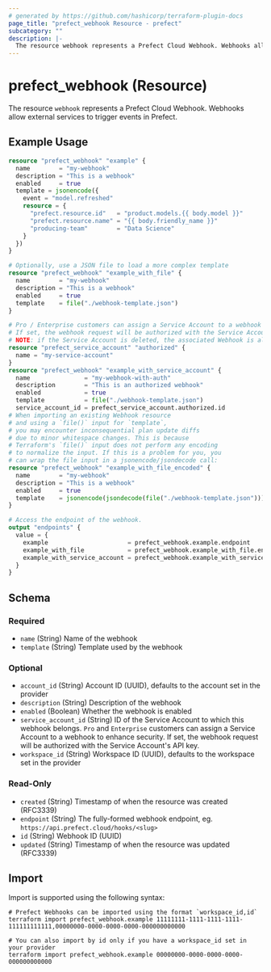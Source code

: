 ```yaml
---
# generated by https://github.com/hashicorp/terraform-plugin-docs
page_title: "prefect_webhook Resource - prefect"
subcategory: ""
description: |-
  The resource webhook represents a Prefect Cloud Webhook. Webhooks allow external services to trigger events in Prefect.
---
```


# prefect_webhook (Resource)

The resource `webhook` represents a Prefect Cloud Webhook. Webhooks allow external services to trigger events in Prefect.

## Example Usage

```terraform
resource "prefect_webhook" "example" {
  name        = "my-webhook"
  description = "This is a webhook"
  enabled     = true
  template = jsonencode({
    event = "model.refreshed"
    resource = {
      "prefect.resource.id"   = "product.models.{{ body.model }}"
      "prefect.resource.name" = "{{ body.friendly_name }}"
      "producing-team"        = "Data Science"
    }
  })
}

# Optionally, use a JSON file to load a more complex template
resource "prefect_webhook" "example_with_file" {
  name        = "my-webhook"
  description = "This is a webhook"
  enabled     = true
  template    = file("./webhook-template.json")
}

# Pro / Enterprise customers can assign a Service Account to a webhook to enhance security.
# If set, the webhook request will be authorized with the Service Account's API key.
# NOTE: if the Service Account is deleted, the associated Webhook is also deleted.
resource "prefect_service_account" "authorized" {
  name = "my-service-account"
}
resource "prefect_webhook" "example_with_service_account" {
  name               = "my-webhook-with-auth"
  description        = "This is an authorized webhook"
  enabled            = true
  template           = file("./webhook-template.json")
  service_account_id = prefect_service_account.authorized.id
# When importing an existing Webhook resource
# and using a `file()` input for `template`,
# you may encounter inconsequential plan update diffs
# due to minor whitespace changes. This is because
# Terraform's `file()` input does not perform any encoding
# to normalize the input. If this is a problem for you, you
# can wrap the file input in a jsonencode/jsondecode call:
resource "prefect_webhook" "example_with_file_encoded" {
  name        = "my-webhook"
  description = "This is a webhook"
  enabled     = true
  template    = jsonencode(jsondecode(file("./webhook-template.json")))
}

# Access the endpoint of the webhook.
output "endpoints" {
  value = {
    example                      = prefect_webhook.example.endpoint
    example_with_file            = prefect_webhook.example_with_file.endpoint
    example_with_service_account = prefect_webhook.example_with_service_account.endpoint
  }
}
```

<!-- schema generated by tfplugindocs -->
## Schema

### Required

- `name` (String) Name of the webhook
- `template` (String) Template used by the webhook

### Optional

- `account_id` (String) Account ID (UUID), defaults to the account set in the provider
- `description` (String) Description of the webhook
- `enabled` (Boolean) Whether the webhook is enabled
- `service_account_id` (String) ID of the Service Account to which this webhook belongs. `Pro` and `Enterprise` customers can assign a Service Account to a webhook to enhance security. If set, the webhook request will be authorized with the Service Account's API key.
- `workspace_id` (String) Workspace ID (UUID), defaults to the workspace set in the provider

### Read-Only

- `created` (String) Timestamp of when the resource was created (RFC3339)
- `endpoint` (String) The fully-formed webhook endpoint, eg. `https://api.prefect.cloud/hooks/<slug>`
- `id` (String) Webhook ID (UUID)
- `updated` (String) Timestamp of when the resource was updated (RFC3339)

## Import

Import is supported using the following syntax:

```shell
# Prefect Webhooks can be imported using the format `workspace_id,id`
terraform import prefect_webhook.example 11111111-1111-1111-1111-111111111111,00000000-0000-0000-0000-000000000000

# You can also import by id only if you have a workspace_id set in your provider
terraform import prefect_webhook.example 00000000-0000-0000-0000-000000000000
```
